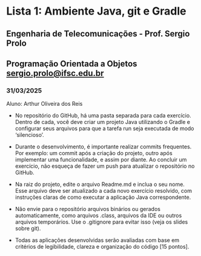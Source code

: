 # Lista 1: Ambiente Java, git e Gradle
## Engenharia de Telecomunicações - Prof. Sergio Prolo
## Programação Orientada a Objetos sergio.prolo@ifsc.edu.br
### 31/03/2025

Aluno: Arthur Oliveira dos Reis

- No repositório do GitHub, há uma pasta separada para cada exercício. Dentro de cada, você deve
criar um projeto Java utilizando o Gradle e configurar seus arquivos para que a tarefa run seja
executada de modo ‘silencioso’.

- Durante o desenvolvimento, é importante realizar commits frequentes. Por exemplo: um commit
após a criação do projeto, outro após implementar uma funcionalidade, e assim por diante. Ao
concluir um exercício, não esqueça de fazer um push para atualizar o repositório no GitHub.

- Na raiz do projeto, edite o arquivo Readme.md e inclua o seu nome. Esse arquivo deve ser atualizado a cada novo exercício resolvido, com instruções claras de como executar a aplicação Java
correspondente.

- Não envie para o repositório arquivos binários ou gerados automaticamente, como arquivos .class,
arquivos da IDE ou outros arquivos temporários. Use o .gitignore para evitar isso (veja os slides
sobre git).

- Todas as aplicações desenvolvidas serão avaliadas com base em critérios de legibilidade, clareza e
organização do código [15 pontos].